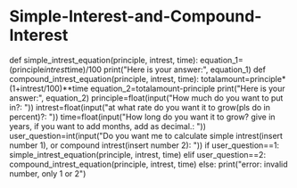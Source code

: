 # Simple-Interest-and-Compound-Interest
def simple_intrest_equation(principle, intrest, time):
	equation_1=(principle*intrest*time)/100
	print("Here is your answer:", equation_1)
def compound_intrest_equation(principle, intrest, time):
	totalamount=principle*(1+intrest/100)**time
	equation_2=totalamount-principle
	print("Here is your answer:", equation_2)
principle=float(input("How much do you want to put in?: "))
intrest=float(input("at what rate do you want it to grow(pls do in percent)?: "))
time=float(input("How long do you want it to grow? give in years, if you want to add months, add as decimal.: "))
user_question=int(input("Do you want me to calculate simple intrest(insert number 1), or compound intrest(insert number 2): "))
if user_question==1:
	simple_intrest_equation(principle, intrest, time)
elif user_question==2:
	compound_intrest_equation(principle, intrest, time)
else:
	print("error: invalid number, only 1 or 2")
